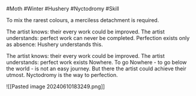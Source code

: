 #Moth #Winter #Hushery #Nyctodromy #Skill 

To mix the rarest colours, a merciless detachment is required.

The artist knows: their every work could be improved. The artist understands: perfect work can never be completed. Perfection exists only as absence: Hushery understands this.

The artist knows: their every work could be improved. The artist understands: perfect work exists Nowhere. To go Nowhere - to go below the world - is not an easy journey. But there the artist could achieve their utmost. Nyctodromy is the way to perfection.

![[Pasted image 20240610183249.png]]